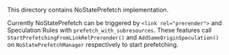 This directory contains NoStatePrefetch implementation.

Currently NoStatePrefetch can be triggered by `<link rel="prerender">` and
Speculation Rules with `prefetch_with_subresources`. These features call
`StartPrefetchingFromLinkRelPrerender()` and `AddSameOriginSpeculation()` on
`NoStatePrefetchManager` respectively to start prefetching.

